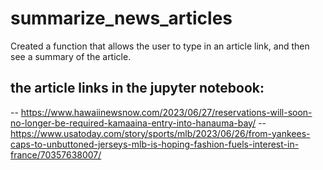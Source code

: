 # summarize_news_articles
Created a function that allows the user to type in an article link, and then see a summary of the article.

## the article links in the jupyter notebook:
-- https://www.hawaiinewsnow.com/2023/06/27/reservations-will-soon-no-longer-be-required-kamaaina-entry-into-hanauma-bay/
-- https://www.usatoday.com/story/sports/mlb/2023/06/26/from-yankees-caps-to-unbuttoned-jerseys-mlb-is-hoping-fashion-fuels-interest-in-france/70357638007/


